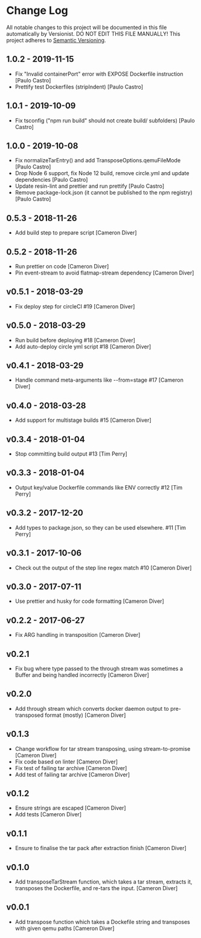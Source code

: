 # Change Log

All notable changes to this project will be documented in this file
automatically by Versionist. DO NOT EDIT THIS FILE MANUALLY!
This project adheres to [Semantic Versioning](http://semver.org/).

## 1.0.2 - 2019-11-15

* Fix "Invalid containerPort" error with EXPOSE Dockerfile instruction [Paulo Castro]
* Prettify test Dockerfiles (stripIndent) [Paulo Castro]

## 1.0.1 - 2019-10-09

* Fix tsconfig ("npm run build" should not create build/ subfolders) [Paulo Castro]

## 1.0.0 - 2019-10-08

* Fix normalizeTarEntry() and add TransposeOptions.qemuFileMode [Paulo Castro]
* Drop Node 6 support, fix Node 12 build, remove circle.yml and update dependencies [Paulo Castro]
* Update resin-lint and prettier and run prettify [Paulo Castro]
* Remove package-lock.json (it cannot be published to the npm registry) [Paulo Castro]

## 0.5.3 - 2018-11-26

* Add build step to prepare script [Cameron Diver]

## 0.5.2 - 2018-11-26

* Run prettier on code [Cameron Diver]
* Pin event-stream to avoid flatmap-stream dependency [Cameron Diver]

## v0.5.1 - 2018-03-29

* Fix deploy step for circleCI #19 [Cameron Diver]

## v0.5.0 - 2018-03-29

* Run build before deploying #18 [Cameron Diver]
* Add auto-deploy circle yml script #18 [Cameron Diver]

## v0.4.1 - 2018-03-29

* Handle command meta-arguments like --from=stage #17 [Cameron Diver]

## v0.4.0 - 2018-03-28

* Add support for multistage builds #15 [Cameron Diver]

## v0.3.4 - 2018-01-04

* Stop committing build output #13 [Tim Perry]

## v0.3.3 - 2018-01-04

* Output key/value Dockerfile commands like ENV correctly #12 [Tim Perry]

## v0.3.2 - 2017-12-20

* Add types to package.json, so they can be used elsewhere. #11 [Tim Perry]

## v0.3.1 - 2017-10-06

* Check out the output of the step line regex match #10 [Cameron Diver]

## v0.3.0 - 2017-07-11

* Use prettier and husky for code formatting [Cameron Diver]

## v0.2.2 - 2017-06-27

* Fix ARG handling in transposition [Cameron Diver]

## v0.2.1

* Fix bug where type passed to the through stream was sometimes a Buffer and
	being handled incorrectly [Cameron Diver]

## v0.2.0

* Add through stream which converts docker daemon output to pre-transposed
	format (mostly) [Cameron Diver]

## v0.1.3

* Change workflow for tar stream transposing, using stream-to-promise [Cameron
	Diver]
* Fix code based on linter [Cameron Diver]
* Fix test of failing tar archive [Cameron Diver]
* Add test of failing tar archive [Cameron Diver]

## v0.1.2

* Ensure strings are escaped [Cameron Diver]
* Add tests [Cameron Diver]

## v0.1.1

* Ensure to finalise the tar pack after extraction finish [Cameron Diver]

## v0.1.0

* Add transposeTarStream function, which takes a tar stream, extracts it,
	transposes the Dockerfile, and re-tars the input. [Cameron Diver]

## v0.0.1

* Add transpose function which takes a Dockefile string and transposes with
	given qemu paths [Cameron Diver]
